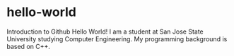 # hello-world
Introduction to Github
Hello World! I am a student at San Jose State University studying Computer Engineering. My programming background is based on C++.
